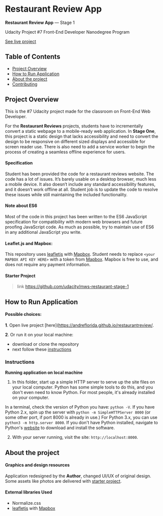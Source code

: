 # Restaurant Review App

**Restaurant Review App** — Stage 1

Udacity Project #7 Front-End Developer Nanodegree Program

[See live project](https://andreflorida.github.io/restaurantreview/)

## Table of Contents

* [Project Overview](#project-overview)
* [How to Run Application](#how-to-run-application)
* [About the project](#about-the-project)
* [Contributing](#contributing)


## Project Overview

This is the #7 Udacity project made for the classroom on Front-End Web Developer.

For the **Restaurant Reviews** projects, students have to incrementally convert a static webpage to a mobile-ready web application. In **Stage One**, this project is a static design that lacks accessibility and need to convert the design to be responsive on different sized displays and accessible for screen reader use. There is also need to add a service worker to begin the process of creating a seamless offline experience for users.

#### Specification

Student has been provided the code for a restaurant reviews website. The code has a lot of issues. It’s barely usable on a desktop browser, much less a mobile device. It also doesn’t include any standard accessibility features, and it doesn’t work offline at all. Student job is to update the code to resolve these issues while still maintaining the included functionality.

#### Note about ES6

Most of the code in this project has been written to the ES6 JavaScript specification for compatibility with modern web browsers and future proofing JavaScript code. As much as possible, try to maintain use of ES6 in any additional JavaScript you write.

#### Leaflet.js and Mapbox:

This repository uses [leafletjs](https://leafletjs.com/) with [Mapbox](https://www.mapbox.com/). Student needs to replace `<your MAPBOX API KEY HERE>` with a token from [Mapbox](https://www.mapbox.com/). Mapbox is free to use, and does not require any payment information.

#### Starter Project
> link https://github.com/udacity/mws-restaurant-stage-1

## How to Run Application

#### Possible choices:

**1**. Open live project [here](https://andreflorida.github.io/restaurantreview/.

**2**. Or run it on your local machine:
* download or clone the repository
* next follow these [instructions](#instructions)



### Instructions
**Running application on local machine**

1. In this folder, start up a simple HTTP server to serve up the site files on your local computer. Python has some simple tools to do this, and you don't even need to know Python. For most people, it's already installed on your computer.

In a terminal, check the version of Python you have: `python -V`. If you have Python 2.x, spin up the server with `python -m SimpleHTTPServer 8000` (or some other port, if port 8000 is already in use.) For Python 3.x, you can use `python3 -m http.server 8000`. If you don't have Python installed, navigate to Python's [website](https://www.python.org/) to download and install the software.

2. With your server running, visit the site: `http://localhost:8000`.


## About the project

#### Graphics and design resources

Application redesigned by the **Author**, changed UI/UX of original design.
Some assets like photos are delivered with [starter project](https://github.com/udacity/mws-restaurant-stage-1).

#### External libraries Used

* Normalize.css
* [leafletjs](https://leafletjs.com/) with [Mapbox](https://www.mapbox.com/)
